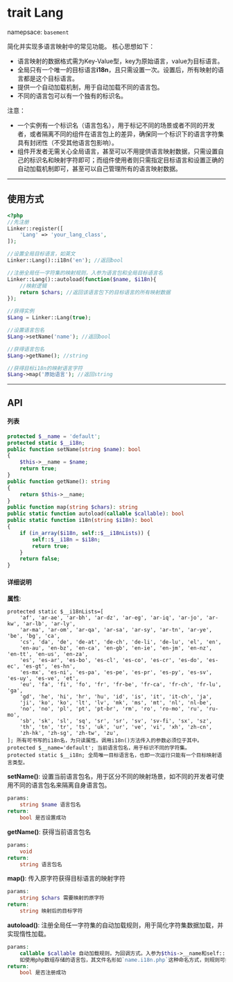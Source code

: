 # trait Lang
namepsace: `basement`

简化并实现多语言映射中的常见功能。
核心思想如下：

* 语言映射的数据格式需为Key-Value型，key为原始语言，value为目标语言。
* 全局只有一个唯一的目标语言**i18n**，且只需设置一次。设置后，所有映射的语言都是这个目标语言。
* 提供一个自动加载机制，用于自动加载不同的语言包。
* 不同的语言包可以有一个独有的标识名。

注意：

* 一个实例有一个标识名（语言包名），用于标记不同的场景或者不同的开发者，或者隔离不同的组件在语言包上的差异，确保同一个标识下的语言字符集具有封闭性（不受其他语言包影响）。
* 组件开发者无需关心全局语言，甚至可以不用提供语言映射数据，只需设置自己的标识名和映射字符即可；而组件使用者则只需指定目标语言和设置正确的自动加载机制即可，甚至可以自己管理所有的语言映射数据。

---



## 使用方式

~~~php
<?php
//先注册
Linker::register([
    'Lang' => 'your_lang_class',
]);

//设置全局目标语言，如英文
Linker::Lang()::i18n('en'); //返回bool

//注册全局任一字符集的映射规则，入参为语言包和全局目标语言名
Linker::Lang()::autoload(function($name, $i18n){
    //映射逻辑
    return $chars; //返回该语言包下的目标语言的所有映射数据
});

//获得实例
$Lang = Linker::Lang(true);

//设置语言包名
$Lang->setName('name'); //返回bool

//获得语言包名
$Lang->getName(); //string

//获得目标i18n的映射语言字符
$Lang->map('原始语言'); //返回string
~~~

---



## API

#### 列表
~~~php
protected $__name = 'default';
protected static $__i18n;
public function setName(string $name): bool
{
    $this->__name = $name;
    return true;
}
public function getName(): string
{
    return $this->__name;
}
public function map(string $chars): string
public static function autoload(callable $callable): bool
public static function i18n(string $i18n): bool
{
    if (in_array($i18n, self::$__i18nLists)) {
        self::$__i18n = $i18n;
        return true;
    }
    return false;
}
~~~

#### 详细说明
**属性**:
```
protected static $__i18nLists=[
    'af', 'ar-ae', 'ar-bh', 'ar-dz', 'ar-eg', 'ar-iq', 'ar-jo', 'ar-kw', 'ar-lb', 'ar-ly',
    'ar-ma', 'ar-om', 'ar-qa', 'ar-sa', 'ar-sy', 'ar-tn', 'ar-ye', 'be', 'bg', 'ca',
    'cs', 'da', 'de', 'de-at', 'de-ch', 'de-li', 'de-lu', 'el', 'en',
    'en-au', 'en-bz', 'en-ca', 'en-gb', 'en-ie', 'en-jm', 'en-nz', 'en-tt', 'en-us', 'en-za',
    'es', 'es-ar', 'es-bo', 'es-cl', 'es-co', 'es-cr', 'es-do', 'es-ec', 'es-gt', 'es-hn',
    'es-mx', 'es-ni', 'es-pa', 'es-pe', 'es-pr', 'es-py', 'es-sv', 'es-uy', 'es-ve', 'et',
    'eu', 'fa', 'fi', 'fo', 'fr', 'fr-be', 'fr-ca', 'fr-ch', 'fr-lu', 'ga',
    'gd', 'he', 'hi', 'hr', 'hu', 'id', 'is', 'it', 'it-ch', 'ja',
    'ji', 'ko', 'ko', 'lt', 'lv', 'mk', 'ms', 'mt', 'nl', 'nl-be',
    'no', 'no', 'pl', 'pt', 'pt-br', 'rm', 'ro', 'ro-mo', 'ru', 'ru-mo',
    'sb', 'sk', 'sl', 'sq', 'sr', 'sr', 'sv', 'sv-fi', 'sx', 'sz',
    'th', 'tn', 'tr', 'ts', 'uk', 'ur', 've', 'vi', 'xh', 'zh-cn',
    'zh-hk', 'zh-sg', 'zh-tw', 'zu',
]; 所有可书写的i18n名，为只读属性。调用i18n()方法传入的参数必须位于其中。
protected $__name='default'; 当前语言包名，用于标识不同的字符集。
protected static $__i18n; 全局唯一目标语言名，也即一次运行只能有一个目标映射语言类型。
```

**setName()**: 设置当前语言包名，用于区分不同的映射场景，如不同的开发者可使用不同的语言包名来隔离自身语言包。
```php
params:
    string $name 语言包名
return:
    bool 是否设置成功
```

**getName()**: 获得当前语言包名
```php
params:
    void
return:
    string 语言包名
```

**map()**: 传入原字符获得目标语言的映射字符
```php
params:
    string $chars 需要映射的原字符
return:
    string 映射后的目标字符
```

**autoload()**: 注册全局任一字符集的自动加载规则，用于简化字符集数据加载，并实现惰性加载。
```php
params:
    callable $callable 自动加载规则，为回调方式。入参为$this->__name和self::$__i18n，返回该语言包下的所有目标语言字符集。
    如使用php数组存储的语言包，其文件名形如`name.i18n.php`这种命名方式，则规则可如`return include "$name.$i18n.php"`;
return:
    bool 是否注册成功
```